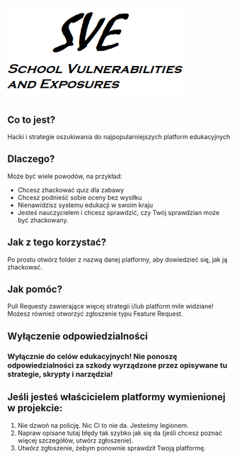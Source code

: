 # ![SVE](SVE.png)
## Co to jest?
Hacki i strategie oszukiwania do najpopularniejszych platform edukacyjnych
## Dlaczego?
Może być wiele powodów, na przykład:
- Chcesz zhackować quiz dla zabawy
- Chcesz podnieść sobie oceny bez wysiłku
- Nienawidzisz systemu edukacji w swoim kraju
- Jesteś nauczycielem i chcesz sprawdzić, czy Twój sprawdzian może być zhackowany.
## Jak z tego korzystać?
Po prostu otwórz folder z nazwą danej platformy, aby dowiedzieć się, jak ją zhackować.
## Jak pomóc?
Pull Requesty zawierające więcej strategii i/lub platform mile widziane!
Możesz również otworzyć zgłoszenie typu Feature Request.
## Wyłączenie odpowiedzialności
### Wyłącznie do celów edukacyjnych! Nie ponoszę odpowiedzialności za szkody wyrządzone przez opisywane tu strategie, skrypty i narzędzia!
## Jeśli jesteś właścicielem platformy wymienionej w projekcie:
1. Nie dzwoń na policję. Nic Ci to nie da. Jesteśmy legionem.
2. Napraw opisane tutaj błędy tak szybko jak się da (jeśli chcesz poznać więcej szczegółów, utwórz zgłoszenie).
3. Utwórz zgłoszenie, żebym ponownie sprawdził Twoją platformę.